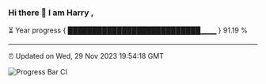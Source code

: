 ### Hi there 👋 I am Harry , 

⏳ Year progress { ███████████████████████████▁▁▁ } 91.19 %

---

⏰ Updated on Wed, 29 Nov 2023 19:54:18 GMT

![Progress Bar CI](https://github.com/duykhang68/duykhang68/workflows/Progress%20Bar%20CI/badge.svg)

